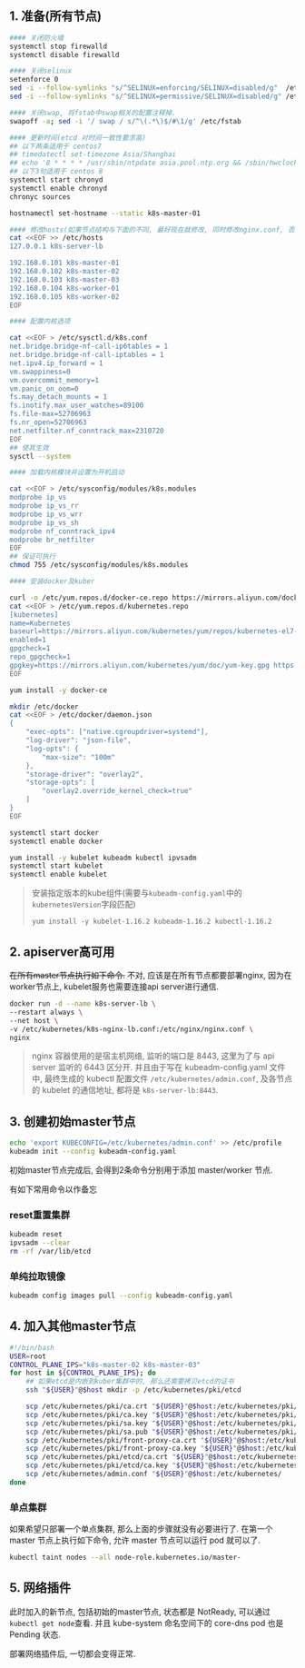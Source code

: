 
## 1. 准备(所有节点)

```bash
#### 关闭防火墙
systemctl stop firewalld
systemctl disable firewalld

#### 关闭selinux
setenforce 0
sed -i --follow-symlinks "s/^SELINUX=enforcing/SELINUX=disabled/g"  /etc/selinux/config
sed -i --follow-symlinks "s/^SELINUX=permissive/SELINUX=disabled/g" /etc/selinux/config

#### 关闭swap, 将fstab中swap相关的配置注释掉.
swapoff -a; sed -i '/ swap / s/^\(.*\)$/#\1/g' /etc/fstab

#### 更新时间(etcd 对时间一致性要求高)
## 以下两条适用于 centos7
## timedatectl set-timezone Asia/Shanghai
## echo '8 * * * * /usr/sbin/ntpdate asia.pool.ntp.org && /sbin/hwclock --systohc' >> /var/spool/cron/root
## 以下3句适用于 centos 8
systemctl start chronyd
systemctl enable chronyd
chronyc sources

hostnamectl set-hostname --static k8s-master-01

#### 修改hosts(如果节点结构与下面的不同, 最好现在就修改, 同时修改nginx.conf, 否则nginx无法正常运行, 各组件就无法与apiserver通信)
cat <<EOF >> /etc/hosts
127.0.0.1 k8s-server-lb

192.168.0.101 k8s-master-01
192.168.0.102 k8s-master-02
192.168.0.103 k8s-master-03
192.168.0.104 k8s-worker-01
192.168.0.105 k8s-worker-02
EOF

#### 配置内核选项

cat <<EOF > /etc/sysctl.d/k8s.conf
net.bridge.bridge-nf-call-ip6tables = 1
net.bridge.bridge-nf-call-iptables = 1
net.ipv4.ip_forward = 1
vm.swappiness=0
vm.overcommit_memory=1
vm.panic_on_oom=0
fs.may_detach_mounts = 1
fs.inotify.max_user_watches=89100
fs.file-max=52706963
fs.nr_open=52706963
net.netfilter.nf_conntrack_max=2310720
EOF
## 使其生效
sysctl --system

#### 加载内核模块并设置为开机启动

cat <<EOF > /etc/sysconfig/modules/k8s.modules
modprobe ip_vs
modprobe ip_vs_rr
modprobe ip_vs_wrr
modprobe ip_vs_sh
modprobe nf_conntrack_ipv4
modprobe br_netfilter
EOF
## 保证可执行
chmod 755 /etc/sysconfig/modules/k8s.modules

#### 安装docker及kuber

curl -o /etc/yum.repos.d/docker-ce.repo https://mirrors.aliyun.com/docker-ce/linux/centos/docker-ce.repo
cat <<EOF > /etc/yum.repos.d/kubernetes.repo
[kubernetes]
name=Kubernetes
baseurl=https://mirrors.aliyun.com/kubernetes/yum/repos/kubernetes-el7-x86_64/
enabled=1
gpgcheck=1
repo_gpgcheck=1
gpgkey=https://mirrors.aliyun.com/kubernetes/yum/doc/yum-key.gpg https://mirrors.aliyun.com/kubernetes/yum/doc/rpm-package-key.gpg
EOF

yum install -y docker-ce

mkdir /etc/docker
cat <<EOF > /etc/docker/daemon.json
{
    "exec-opts": ["native.cgroupdriver=systemd"],
    "log-driver": "json-file",
    "log-opts": {
        "max-size": "100m"
    },
    "storage-driver": "overlay2",
    "storage-opts": [
        "overlay2.override_kernel_check=true"
    ]
}
EOF

systemctl start docker
systemctl enable docker

yum install -y kubelet kubeadm kubectl ipvsadm
systemctl start kubelet
systemctl enable kubelet
```

> 安装指定版本的kube组件(需要与`kubeadm-config.yaml`中的`kubernetesVersion`字段匹配)
> 
> `yum install -y kubelet-1.16.2 kubeadm-1.16.2 kubectl-1.16.2`

## 2. apiserver高可用

~~在所有master节点执行如下命令.~~ 不对, 应该是在所有节点都要部署nginx, 因为在worker节点上, kubelet服务也需要连接api server进行通信.

```bash
docker run -d --name k8s-server-lb \
--restart always \
--net host \
-v /etc/kubernetes/k8s-nginx-lb.conf:/etc/nginx/nginx.conf \
nginx
```

> nginx 容器使用的是宿主机网络, 监听的端口是 8443, 这里为了与 api server 监听的 6443 区分开. 并且由于写在 kubeadm-config.yaml 文件中, 最终生成的 kubectl 配置文件 `/etc/kubernetes/admin.conf`, 及各节点的 kubelet 的通信地址, 都将是 `k8s-server-lb:8443`.

## 3. 创建初始master节点

```bash
echo 'export KUBECONFIG=/etc/kubernetes/admin.conf' >> /etc/profile
kubeadm init --config kubeadm-config.yaml
```

初始master节点完成后, 会得到2条命令分别用于添加 master/worker 节点.

有如下常用命令以作备忘

### reset重置集群

```bash
kubeadm reset
ipvsadm --clear
rm -rf /var/lib/etcd
```

### 单纯拉取镜像

```bash
kubeadm config images pull --config kubeadm-config.yaml
```

## 4. 加入其他master节点

```bash
#!/bin/bash
USER=root
CONTROL_PLANE_IPS="k8s-master-02 k8s-master-03"
for host in ${CONTROL_PLANE_IPS}; do
    ## 如果etcd是内嵌到kuber集群中的, 那么还需要拷贝etcd的证书
    ssh "${USER}"@$host mkdir -p /etc/kubernetes/pki/etcd

    scp /etc/kubernetes/pki/ca.crt "${USER}"@$host:/etc/kubernetes/pki/
    scp /etc/kubernetes/pki/ca.key "${USER}"@$host:/etc/kubernetes/pki/
    scp /etc/kubernetes/pki/sa.key "${USER}"@$host:/etc/kubernetes/pki/
    scp /etc/kubernetes/pki/sa.pub "${USER}"@$host:/etc/kubernetes/pki/
    scp /etc/kubernetes/pki/front-proxy-ca.crt "${USER}"@$host:/etc/kubernetes/pki/
    scp /etc/kubernetes/pki/front-proxy-ca.key "${USER}"@$host:/etc/kubernetes/pki/
    scp /etc/kubernetes/pki/etcd/ca.crt "${USER}"@$host:/etc/kubernetes/pki/etcd/
    scp /etc/kubernetes/pki/etcd/ca.key "${USER}"@$host:/etc/kubernetes/pki/etcd/
    scp /etc/kubernetes/admin.conf "${USER}"@$host:/etc/kubernetes/
done
```

### 单点集群

如果希望只部署一个单点集群, 那么上面的步骤就没有必要进行了. 在第一个 master 节点上执行如下命令, 允许 master 节点可以运行 pod 就可以了.

```bash
kubectl taint nodes --all node-role.kubernetes.io/master-
```

## 5. 网络插件

此时加入的新节点, 包括初始的master节点, 状态都是 NotReady, 可以通过`kubectl get node`查看. 并且 kube-system 命名空间下的 core-dns pod 也是 Pending 状态. 

部署网络插件后, 一切都会变得正常.
